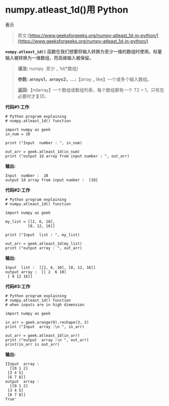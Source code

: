 # numpy.atleast_1d()用 Python

表示

> 原文:[https://www.geeksforgeeks.org/numpy-atleast_1d-in-python/](https://www.geeksforgeeks.org/numpy-atleast_1d-in-python/)

**`numpy.atleast_1d()`** 函数在我们想要将输入转换为至少一维的数组时使用。标量输入被转换为一维数组，而高维输入被保留。

> **语法:** numpy .至少 _ 1d(*数组)
> 
> **参数:**
> **arrays1，arrays2，…:**【array _ like】一个或多个输入数组。
> 
> **返回:**【ndarray】一个数组或数组列表，每个数组都有一个 T2 = 1。只有在必要时才复印。

**代码#1:工作**

```
# Python program explaining
# numpy.atleast_1d() function

import numpy as geek
in_num = 10

print ("Input  number : ", in_num)

out_arr = geek.atleast_1d(in_num)
print ("output 1d array from input number : ", out_arr) 
```

**输出:**

```
Input  number :  10
output 1d array from input number :  [10]

```

**代码#2:工作**

```
# Python program explaining
# numpy.atleast_1d() function

import numpy as geek

my_list = [[2, 6, 10], 
          [8, 12, 16]]

print ("Input  list : ", my_list)

out_arr = geek.atleast_1d(my_list) 
print ("output array : ", out_arr) 
```

**输出:**

```
Input  list :  [[2, 6, 10], [8, 12, 16]]
output array :  [[ 2  6 10]
 [ 8 12 16]]

```

**代码#3:工作**

```
# Python program explaining
# numpy.atleast_1d() function
# when inputs are in high dimension

import numpy as geek

in_arr = geek.arange(9).reshape(3, 3)
print ("Input  array :\n ", in_arr)

out_arr = geek.atleast_1d(in_arr)
print ("output  array :\n ", out_arr)
print(in_arr is out_arr)
```

**输出:**

```
IInput  array :
  [[0 1 2]
 [3 4 5]
 [6 7 8]]
output  array :
  [[0 1 2]
 [3 4 5]
 [6 7 8]]
True'

```